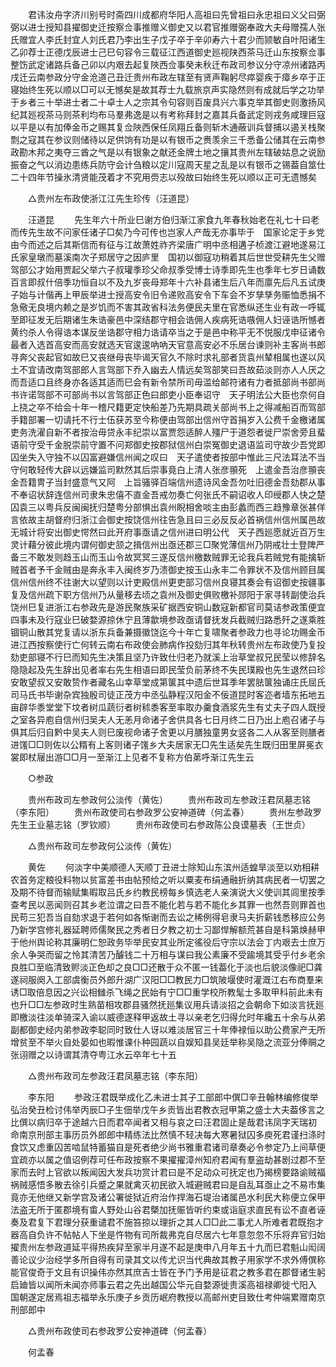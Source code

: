 <!-- { "loadSidebar": true } -->
　　君讳汝舟字济川别号时斋四川成都府华阳人高祖曰先曾祖曰永忠祖曰义父曰弼弼以进士授知县擢御史迁按察佥事推赠义御史又以君官推赠弼奉政大夫母赠孺人张氏赠宜人李氏封宜人刘氏君乃李出生子戊子卒于辛卯寿六十君少而颕敏自叶阳诸生乙卯荐士正德戊辰进士己巳句容令三载征江西道御史廵视陕西茶马迁山东按察佥事整饬武定诸路兵备己卯以内艰去起复陜西佥事癸未秋迁布政司参议分守凉州诸路丙戌迁云南参政分守金沧道己丑迁贵州布政左辖至有贤声鞠躬尽瘁婴疾于瘴乡卒于正寝始终生死以顺以□可以无憾矣是故其荐士九载旅京声实隐然则有成就后学之功举于乡者三十举进士者二十卓士人之宗其令句容则百废具兴六事克举其御史则激扬风纪其廵视茶马则茶利均布马羣弗逸是以有考称拜封之嘉其兵备武定则戎务咸理巨寇以平是以有加俸金币之赐其复佥陜西保任凤翔丘备则斩木通蔽训兵督捕以遏关栈聚剽之寇其在参议则储待以足供饷有功是以有银币之赉羡余三千悉备公储其在云南参政勘木邦之夷夺三酋之气是以有银象之献还金牌土地之攘其贵州左辖破姑息之说励振奋之气以消边患练兵防守会计刍粮以定川寇周天星之乱是以有银币之锡葢自筮仕二十四年节操氷清贤能茂着才不究用赍志以殁故曰始终生死以顺以正可无遗憾矣 

　　△贵州左布政使浙江江先生珍传（汪道昆） 

　　汪道昆 
　　先生年六十所业巳谢方伯归渐江家食九年春秋始老在礼七十曰老而传先生故不问家任诸子□矣乃今可传也岂家人产哉无亦事毕于　国家论定于乡党由今而述之后其斯信而有征与江故萧姓祚齐梁唐广明中丞相遘子桢渡江避地遂易江氏家皇墩而墓溪南次子郑居守之因庐里　国初以御寇功稍着其后世世受耕先生父赠驾部公才始用贾起父举六子叔瓘季珍父命叔季受博士诗季即先生也季年七岁日诵数百言即叔什倍季功恒自以不及九岁丧母郑年十六补县诸生后八年而廪先后凡五试庚子始与计偕再上甲辰举进士授高安令旧令递败高安令下车会不岁孳孳务赈恤悉捐不急儆无良境内赖之是岁饥而不害其政省科法务便民夫里在官悉纵还生业有政一呼辄至即征发无后期诸生朱诰豪邑中深结郡守相会诰佣人疾病死诰嗾佣人妇诬诰所憾者黄约杀人令得诰本谋反坐诰郡守相力诰请卒当之于是邑中称平无不悦服戊申征诸令最者入选首高安而高安就选天官逡逡吶吶天官意高安必不乐居台谏则补主客尚书郎寻奔父丧起官如故巳又丧继母丧毕谒天官久不除时求礼部者货袁州辇相属也遂以风土不宜请改南驾部郎人言驾部下乔入幽去人情远矣驾部笑曰吾故茹淡则亦人人厌之而吾适口且终身亦各适其适而巳会有新令禁所司毋滥给邮符诸有力者抵部尚书部尚书许诺驾部不可部尚书以言驾部正色曰郎吏小臣奉诏守　天子明法公大臣也奈何自上挠之卒不给会十年一稽尺籍更定快船差乃先期具疏关部尚书上之得减船百而驾部手籍部署一切请托不行士伍获苏至今称便由驾部出信州守首捐岁入公费千金檄诸属吏务洗濯自新不者按治毋贷永丰纪崇以富贾怨适醉人殭尸于道怨者徙尸崇舍旁且蜚语前守受千金脱崇前守置不问郑御史按郡狱信州白崇冤御史退语监司守故少吾党即囚坐失入守独不以囚富避嫌信州闻之叹曰　天子遣使者按部中惟此三尺法耳法不当守何敢轻传大辟以远嫌监司默然其后崇事竟白上清人张彦頨死　上遣金吾治彦頨丧金吾籍冑子当封盛意气又阿　上旨骚驿百端信州遗诗风金吾勿吐旧德金吾劾郡从事不奉诏状辞连信州司隶朱忠僖不直金吾戒勿奏亡何张氏不嗣诏收人印绶郡人快之楚囚袁三以粤兵反闽闽抚归楚粤分部惧出袁州睨相舍啖主由彭蠡而西三趋豫章张甚佯言依故主胡督府归浙江会御史按饶信州往告急且曰三必反反必首祸信州信州属邑故无城计将安出御史愕然曰此开府事亟请之信州进曰明公代　天子西廵愿就近百万生灵计藉分彼此境内谓何御史颔之揖信州出亟还郡三□聚党薄信州乃阴戒壮士登陴严备三不敢发则趋玉山而玉山令故冥冥三遂反信州檄数贼罪无论我兵若贼党有能擒斩贼首者予千金贼由是奔永丰入闽终岁乃溃御史按玉山永丰二令罪状不及信州顾目属信州信州终不往谢大以望则以计吏殿信州更吏部习信州良寝其奏会有诏御史按疆事复及信州疏下职方信州乃从量移去顷之袁州及御史俱败檄补郧阳于家寻转副使治兵饶州巳复进浙江右参政先是游民聚族采矿据西安铜山数寇新都官司莫诘参政策便宜四事未及行寇业巳破婺源掠休宁且薄歙境参政亟请督抚发兵截贼归路悉歼之遂乘胜锢铜山散其党复请以浙东兵备兼摄徽饶迄今十年亡复啸聚者参政力也寻论功赐金币进江西按察使行亡何转云南右布政使会肺病作投劾归其年秋转贵州左布政使乃复投劾吏部寝不行巳而知先生决策且坚乃许致仕归老乃就溪上治草堂叔兄民莹以修辞名隐隐起及先生辞出见者率右先生相语曰即民莹负前茅终不失民璞殿也先生退然曰珍安敢望叔又安敢贽作者藏名山幸草堂成第箧其中遗后世耳季年罢胠箧独诵庄氏屈氏司马氏书毕谢杂宾独殷司徒正茂方中丞弘静程汉阳金不佞道昆时客迩者墙东拓地五亩辟华黍堂堂下坟者树瓜蔬衍者树秫黍客至率取办羹食酒浆先生有丈夫子四人既授之室各异庖自信州归吴夫人无恙月命诸子舍供具各七日月终二日乃出上庖召诸子与俱其后归自黔中吴夫人则巳废视命诸子舍更以月膳独童男女竖各二人从客至则膳者进馐□□则佐以公糈有上客则诸子馐乡大夫居家无□先生适矣先生既归田里屏冕衣裳即杖屦出游□□月一至渐江上见者不复称方伯苐呼渐江先生云 

　　○参政 

　　贵州布政司左参政何公淡传（黄佐） 
　　贵州布政司左参政汪君凤墓志铭（李东阳） 
　　贵州布政使司右参政罗公安神道碑（何孟春） 
　　贵州左参政罗先生王业墓志铭（罗钦顺） 
　　贵州布政使司右参政陈公良谟墓表（王世贞） 

　　△贵州布政司左参政何公淡传（黄佐） 

　　黄佐 
　　何淡字中美顺德人天顺丁丑进士除知山东滨州适蝗旱淡至以劝相耕农首务定粮役料物以贫富差书由帖预给之听以粟麦布绢通融折纳其病民者一切罢之及期不待督而输赋集暇取吕氏乡约教民榜每乡慎选老人亲演说大义使训其闾里按季查考民以恶闻则召其乡老泣谓之曰吾不能化若与若不能化乡其罪一也然吾则罪首也民苟三犯吾当自劾求退于若何如各惭谢而去讼之稀例得皂隶马夫折薪钱悉移应公务乃新学宫修礼器延聘师儒聚民之秀者日夕教之初士习鄙悍解额荒甚自是科第焕赫甲于他州舆论称其廉明仁恕政务毕举民安其业所定徭役后守宗以法会丁内艰去士庶万余人争哭而留之怜其清苦乃醵钱二十万相与谋曰我公素廉不受踰境其受乎付乡老余良胜□至临清致赆淡正色却之良□□还散于众不匿一钱葢化于淡也后貌淡像祀□龚遂祠服阕入工部虞衡员外郎升湖广汉阳□□教民力□筑陂堰使时灌溉江右布商羣来诱□取倍息因之兴讼相雠杀飞绳之民始有宁□□重学校所教髦士多取甲科前此未有也升□□左参政时生熟苗相攻郡县骚然抚廵集议用兵请淡招之会朝命下如淡言抚廵即檄淡往淡单骑深入谕以威德遂释甲返故土寻以亲老乞归得允时年纔五十余与从弟副都御史经内弟参政李聪同时致仕人讶以难淡居官三十年俸禄恒以助公费家产无所增贫至不举火自处晏如也暇惟课仆种园蔬以自娱知县吴廷举称吴隐之流亚分俸赒之张诩赠之以诗谓其清夺粤江水云卒年七十五 

　　△贵州布政司左参政汪君凤墓志铭（李东阳） 

　　李东阳 
　　参政汪君既举成化乙未进士其子工部郎中僎□辛丑翰林编修俊举弘治癸丑检讨伟举丙辰□子生佃举戊午乡贡皆出君教衣冠甲第之盛士大夫葢侈言之比僎以病归卒于途越六日而君卒闻者又相与哀之曰汪君固止是哉君讳凤字天瑞初　命南京刑部主事历员外郎郎中精练法比然慎不轻决每大寒暑狱囚多庾死君谨扫涤时食饮又虑重囚苦啮鼠特蓄猫自是死者绝少尚书雅重君诸司章奏必令参定乃上间草便宜疏亦以属之值诏例荐可任布政按察不果擢擢漳州知府君闻有羣盗劫甚剧过郡不至家而去时上官欲以叛闻因大发兵功赏计君曰是不足动众可抚定也乃揭榜要路谕贼福祸贼感悟多散去徐引兵蹙之果就禽灭初民欲入城避贼君曰是自乱耳亟止之不易市集竟亦无他继又新学宫及诸公署徙狱近府治作捍海石堤治诸属邑水利民大称便立保甲法盗无所于匿郡境有畬人野处山谷君槩加抚赈皆听约束或诣庭求直民有讼不直者诬奏及君复下君理分获重谴君不施笞掠以理折之其人□□此二事尤人所难者君既抱才器高自负许不帖帖人下坐是忤物有司所裁弗克自尽居六七年意忽忽不乐将弃官归始擢贵州左参政道延平得热疾舁至家半月遂不起是庚申八月年五十九而巳君魁山闳阔善论议少治经学多所自得有司录其文以传尤识当代典故其教子用家学不求外傅僎称能官俊奇于文且有识操伟亦然其庶吉士皆在予门予用是征君之教多君在郡督诸生躬启廸皆以闻所未闻亦师事云君之先出越国公华元自婺源徙贵溪高祖禄卿徙弋阳入　国朝遂定居焉祖志福举永乐庚子乡贡历岷府教授以高邮州吏目致仕考仲端累赠南京刑部郎中 

　　△贵州布政使司右参政罗公安神道碑（何孟春） 

　　何孟春 
